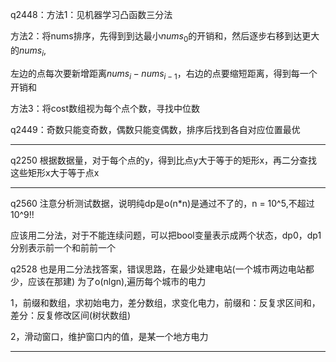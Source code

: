 q2448：方法1：见机器学习凸函数三分法

方法2：将nums排序，先得到到达最小$nums_0$的开销和，然后逐步右移到达更大的$nums_i$,

左边的点每次要新增距离$nums_i-nums_{i-1}$，右边的点要缩短距离，得到每一个开销和

方法3：将cost数组视为每个点个数，寻找中位数

q2449：奇数只能变奇数，偶数只能变偶数，排序后找到各自对应位置最优
***
q2250 根据数据量，对于每个点的y，得到比点y大于等于的矩形x，再二分查找这些矩形x大于等于点x
***
q2560 注意分析测试数据，说明纯dp是o(n*n)是通过不了的，n = 10^5,不超过10^9!!

应该用二分法，对于不能连续问题，可以把bool变量表示成两个状态，dp0，dp1分别表示前一个和前前一个

q2528 也是用二分法找答案，错误思路，在最少处建电站(一个城市两边电站都少，应该在那建)
为了o(nlgn),遍历每个城市的电力

1，前缀和数组，求初始电力，差分数组，求变化电力，前缀和：反复求区间和，差分：反复修改区间(树状数组)

2，滑动窗口，维护窗口内的值，是某一个地方电力
***